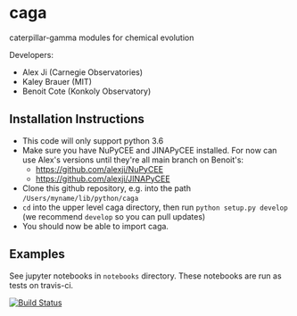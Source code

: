 # caga
caterpillar-gamma modules for chemical evolution

Developers:
* Alex Ji (Carnegie Observatories)
* Kaley Brauer (MIT)
* Benoit Cote (Konkoly Observatory)

## Installation Instructions
* This code will only support python 3.6
* Make sure you have NuPyCEE and JINAPyCEE installed. For now can use Alex's versions until they're all main branch on Benoit's:
  * https://github.com/alexji/NuPyCEE
  * https://github.com/alexji/JINAPyCEE
* Clone this github repository, e.g. into the path `/Users/myname/lib/python/caga`
* `cd` into the upper level caga directory, then run `python setup.py develop` (we recommend `develop` so you can pull updates)
* You should now be able to import caga.

## Examples
See jupyter notebooks in `notebooks` directory.
These notebooks are run as tests on travis-ci.

[![Build Status](https://travis-ci.org/caterpillarproject/caga.svg?branch=master)](https://travis-ci.org/caterpillarproject/caga)
